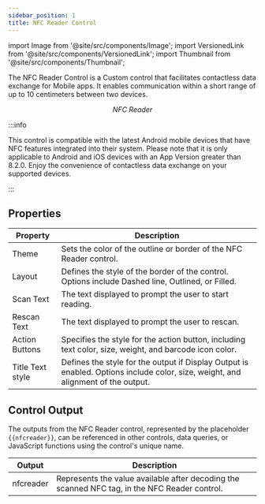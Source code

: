 ```yaml
---
sidebar_position: 1
title: NFC Reader Control
---
```


import Image from '@site/src/components/Image';
import VersionedLink from '@site/src/components/VersionedLink';
import Thumbnail from '@site/src/components/Thumbnail';

The NFC Reader Control is a Custom control that facilitates contactless data exchange for Mobile apps. It enables communication within a short range of up to 10 centimeters between two devices.

<figure>
  <Thumbnail src="/img/reference/controls/nfc-reader/preview.jpg" alt="NFC Reader" />
  <figcaption align = "center"><i>NFC Reader</i></figcaption>
</figure>


:::info

This control is compatible with the latest Android mobile devices that have NFC features integrated into their system. Please note that it is only applicable to Android and iOS devices with an App Version greater than 8.2.0. Enjoy the convenience of contactless data exchange on your supported devices.

:::



## Properties


| Property          | Description                                                                                            |
|-------------------|--------------------------------------------------------------------------------------------------------|
| Theme             | Sets the color of the outline or border of the NFC Reader control.                                     |
| Layout            | Defines the style of the border of the control. Options include Dashed line, Outlined, or Filled.     |
| Scan Text         | The text displayed to prompt the user to start reading.                                                |
| Rescan Text       | The text displayed to prompt the user to rescan.                                                       |
| Action Buttons    | Specifies the style for the action button, including text color, size, weight, and barcode icon color.|
| Title Text style  | Defines the style for the output if Display Output is enabled. Options include color, size, weight, and alignment of the output.|


## Control Output

The outputs from the NFC Reader control, represented by the placeholder `{{nfcreader}}`, can be referenced in other controls, data queries, or JavaScript functions using the control's unique name.

| Output       | Description                                                                                                  |
|--------------|--------------------------------------------------------------------------------------------------------------|
| nfcreader    | Represents the value available after decoding the scanned NFC tag, in the NFC Reader control.                        |